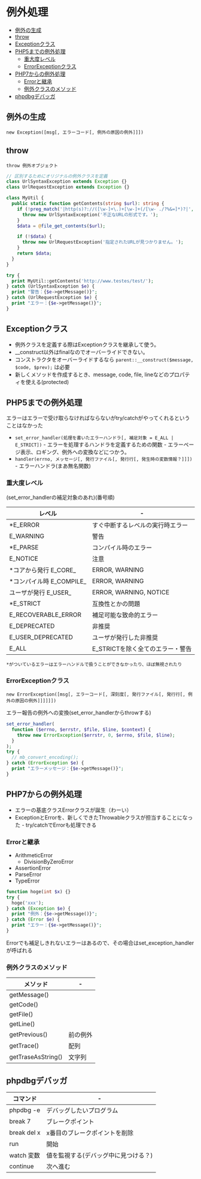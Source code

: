 # 例外処理

- [例外の生成](#例外の生成)
- [throw](#throw)
- [Exceptionクラス](#exceptionクラス)
- [PHP5までの例外処理](#php5までの例外処理)
  - [重大度レベル](#重大度レベル)
  - [ErrorExceptionクラス](#errorexceptionクラス)
- [PHP7からの例外処理](#php7からの例外処理)
  - [Errorと継承](#errorと継承)
  - [例外クラスのメソッド](#例外クラスのメソッド)
- [phpdbgデバッガ](#phpdbgデバッガ)

## 例外の生成

`new Exception([msg[, エラーコード[, 例外の原因の例外]]])`

## throw
`throw 例外オブジェクト`

```php
// 区別するためにオリジナルの例外クラスを定義
class UrlSyntaxException extends Exception {}
class UrlRequestException extends Exception {}

class MyUtil {
  public static function getContents(string $url): string {
    if (!preg_match('|http(s)?://([\w-]+\.)+[\w-]+(/[\w- ./?%&=]*)?|', $url)) {
      throw new UrlSyntaxException('不正なURLの形式です。');
    }
    $data = @file_get_contents($url);

    if (!$data) {
      throw new UrlRequestException('指定されたURLが見つかりません。');
    }
    return $data;
  }
}

try {
  print MyUtil::getContents('http://www.testes/test/');
} catch (UrlSyntaxException $e) {
  print "警告：{$e->getMessage()}";
} catch (UrlRequestException $e) {
  print "エラー：{$e->getMessage()}";
}
```

## Exceptionクラス

* 例外クラスを定義する際はExceptionクラスを継承して使う。
* __construct以外はfinalなのでオーバーライドできない。
* コンストラクタをオーバーライドするなら `parent::__construct($message, $code, $prev);` は必要
* 新しくメソッドを作成するとき、message, code, file, lineなどのプロパティを使える(protected)


## PHP5までの例外処理

エラーはエラーで受け取らなければならないがtry/catchがやってくれるということはなかった

* `set_error_handler(処理を書いたエラーハンドラ[, 補足対象 = E_ALL | E_STRICT])`
\- エラーを処理するハンドラを定義するための関数
\- エラーページ表示、ロギング、例外への変換などにつかう。
* `handler(errno, メッセージ[, 発行ファイル[, 発行行[, 発生時の変数情報？]]])`
\- エラーハンドラ(まあ無名関数)

### 重大度レベル
(set_error_handlerの補足対象のあれ)(番号順)

| レベル                    | -                                |
| ------------------------- | -------------------------------- |
| \*E_ERROR                 | すぐ中断するレベルの実行時エラー |
| E_WARNING                 | 警告                             |
| \*E_PARSE                 | コンパイル時のエラー             |
| E_NOTICE                  | 注意                             |
| \*コアから発行 E_CORE_    | ERROR, WARNING                   |
| \*コンパイル時 E_COMPILE_ | ERROR, WARNING                   |
| ユーザが発行 E_USER_      | ERROR, WARNING, NOTICE           |
| \*E_STRICT                | 互換性とかの問題                 |
| E_RECOVERABLE_ERROR       | 補足可能な致命的エラー           |
| E_DEPRECATED              | 非推奨                           |
| E_USER_DEPRECATED         | ユーザが発行した非推奨           |
| E_ALL                     | E_STRICTを除く全てのエラー・警告 |
    *がついているエラーはエラーハンドルで扱うことができなかったり、ほぼ無視されたり

### ErrorExceptionクラス

`new ErrorException([msg[, エラーコード[, 深刻度[, 発行ファイル[, 発行行[, 例外の原因の例外]]]]]])`

エラー報告の例外への変換(set_error_handlerからthrowする)

```php
set_error_handler(
  function ($errno, $errstr, $file, $line, $context) {
    throw new ErrorException($errstr, 0, $errno, $file, $line);
  }
);
try {
  // mb_convert_encoding();
} catch (ErrorException $e) {
  print "エラーメッセージ：{$e->getMessage()}";
}
```

## PHP7からの例外処理

* エラーの基底クラスErrorクラスが誕生（わーい）
* ExceptionとErrorを、新しくできたThrowableクラスが担当することになった
\- try/catchでErrorも処理できる

### Errorと継承

* ArithmeticError
  * DivisionByZeroError
* AssertionError
* ParseError
* TypeError

```php
function hoge(int $x) {}
try {
  hoge('xxx');
} catch (Exception $e) {
  print "例外：{$e->getMessage()}";
} catch (Error $e) {
  print "エラー：{$e->getMessage()}";
}
```

Errorでも補足しきれないエラーはあるので、その場合はset_exception_handlerが呼ばれる

### 例外クラスのメソッド

| メソッド           | -        |
| ------------------ | -------- |
| getMessage()       |
| getCode()          |
| getFile()          |
| getLine()          |
| getPrevious()      | 前の例外 |
| getTrace()         | 配列     |
| getTraseAsString() | 文字列   |

## phpdbgデバッガ
| コマンド    | -                                    |
| ----------- | ------------------------------------ |
| phpdbg -e   | デバッグしたいプログラム             |
| break 7     | ブレークポイント                     |
| break del x | x番目のブレークポイントを削除        |
| run         | 開始                                 |
| watch 変数  | 値を監視する(デバッグ中に見つける？) |
| continue    | 次へ進む                             |
